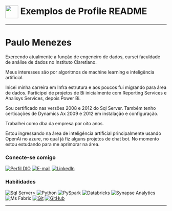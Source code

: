 <h1>
    <a href="https://www.dio.me/users/psamenezes">
     <img align="center" width="40px" src="https://hermes.digitalinnovation.one/assets/diome/logo-minimized.png"></a>
    <span> Exemplos de Profile README</span>
</h1>


---

# Paulo Menezes

Exercendo atualmente a função de engeneiro de dados, cursei faculdade de análise de dados no Instituto Claretiano.

Meus interesses são por algoritmos de machine learning e inteligência artificial.

Inicei minha carreira em Infra estrutura e aos poucos fui migrando para área de dados. Participei de projetos de Bi inicialmente com Reporting Services e Analisys Services, depois Power Bi.

Sou certificado nas versões 2008 e 2012 do Sql Server. Também tenho certicações de Dynamics Ax 2009 e 2012 em instalação e configuração.

Trabalhei como dba da empresa por oito anos.

Estou ingressando na área de inteligência artificial principalmente usando OpenAi no azure, no qual já fiz alguns projetos de chat bot. No momento estou estudando para me aprimorar na área.


### Conecte-se comigo

[![Perfil DIO](https://img.shields.io/badge/-Meu%20Perfil%20na%20DIO-30A3DC?style=for-the-badge)](https://web.dio.me/users/psamenezes/)
[![E-mail](https://img.shields.io/badge/-Email-000?style=for-the-badge&logo=microsoft-outlook&logoColor=E94D5F)](mailto:psamenezes@uol.com.br)
[![LinkedIn](https://img.shields.io/badge/-LinkedIn-000?style=for-the-badge&logo=linkedin&logoColor=30A3DC)](www.linkedin.com/in/paulo-menezes-23433356)

### Habilidades

![Sql Server](https://img.shields.io/badge/PL%2FSQL-FFFFFF?style=for-the-badge&logo=oracle&logoColor=FF0000&labelColor=FFFFFF&color=FF0000)>
![Python](https://img.shields.io/badge/python-3670A0?style=for-the-badge&logo=python&logoColor=ffdd54)
![PySpark](https://img.shields.io/badge/just%20the%20message-8A2BE2)
![Databricks](https://img.shields.io/badge/just%20the%20message-8A2BE2)
![Synapse Analytics](https://img.shields.io/badge/just%20the%20message-8A2BE2)
![Ms Fabric](https://img.shields.io/badge/just%20the%20message-8A2BE2)
[![Git](https://img.shields.io/badge/Git-000?style=for-the-badge&logo=git&logoColor=E94D5F)](https://git-scm.com/doc)
[![GitHub](https://img.shields.io/badge/GitHub-000?style=for-the-badge&logo=github&logoColor=30A3DC)](https://docs.github.com/)





---
